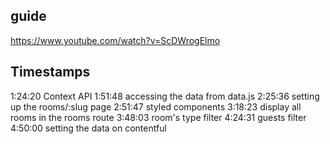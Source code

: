 ## guide
https://www.youtube.com/watch?v=ScDWrogElmo

## Timestamps

1:24:20 Context API
1:51:48 accessing the data from data.js
2:25:36 setting up the rooms/:slug page
2:51:47 styled components
3:18:23 display all rooms in the rooms route
3:48:03 room's type filter
4:24:31 guests filter
4:50:00 setting the data on contentful
